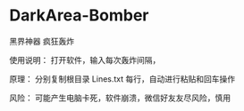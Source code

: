 # DarkArea-Bomber
黑界神器
疯狂轰炸

使用说明：
打开软件，输入每次轰炸间隔，

原理：
分别复制根目录 Lines.txt 每行，自动进行粘贴和回车操作

风险：
可能产生电脑卡死，软件崩溃，微信好友友尽风险，慎用
